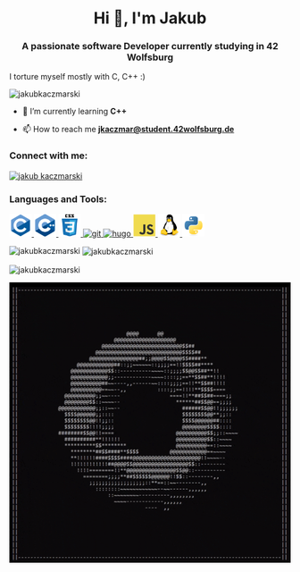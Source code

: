 <h1 align="center">Hi 👋, I'm Jakub</h1>
<h3 align="center">A passionate software Developer currently studying in 42 Wolfsburg</h3>

I torture myself mostly with C, C++ :)

<!-- [![jaeskim's 42 stats](https://badge42.herokuapp.com/api/stats/jkaczmar?darkmode=true&cursus=42cursus)](https://github.com/JaeSeoKim/badge42) -->

<p align="left"> <img src="https://komarev.com/ghpvc/?username=jakubkaczmarski&label=Profile%20views&color=0e75b6&style=flat" alt="jakubkaczmarski" /> </p>

<!-- - 🔭 I’m currently working on [](https://github.com/jakubkaczmarski/ft_transcendance) -->

- 🌱 I’m currently learning **C++**

- 📫 How to reach me **jkaczmar@student.42wolfsburg.de**

<h3 align="left">Connect with me:</h3>
<p align="left">
<a href="https://www.linkedin.com/in/jakub-kaczmarski-690081232/" target="blank"><img align="center" src="https://raw.githubusercontent.com/rahuldkjain/github-profile-readme-generator/master/src/images/icons/Social/linked-in-alt.svg" alt="jakub kaczmarski" height="30" width="40" /></a>
</p>

<h3 align="left">Languages and Tools:</h3>
<p align="left"> <a href="https://www.cprogramming.com/" target="_blank" rel="noreferrer"> <img src="https://raw.githubusercontent.com/devicons/devicon/master/icons/c/c-original.svg" alt="c" width="40" height="40"/> </a> <a href="https://www.w3schools.com/cpp/" target="_blank" rel="noreferrer"> <img src="https://raw.githubusercontent.com/devicons/devicon/master/icons/cplusplus/cplusplus-original.svg" alt="cplusplus" width="40" height="40"/> </a> <a href="https://www.w3schools.com/css/" target="_blank" rel="noreferrer"> <img src="https://raw.githubusercontent.com/devicons/devicon/master/icons/css3/css3-original-wordmark.svg" alt="css3" width="40" height="40"/> </a> <a href="https://git-scm.com/" target="_blank" rel="noreferrer"> <img src="https://www.vectorlogo.zone/logos/git-scm/git-scm-icon.svg" alt="git" width="40" height="40"/> </a> <a href="https://gohugo.io/" target="_blank" rel="noreferrer"> <img src="https://api.iconify.design/logos-hugo.svg" alt="hugo" width="40" height="40"/> </a> <a href="https://developer.mozilla.org/en-US/docs/Web/JavaScript" target="_blank" rel="noreferrer"> <img src="https://raw.githubusercontent.com/devicons/devicon/master/icons/javascript/javascript-original.svg" alt="javascript" width="40" height="40"/> </a> <a href="https://www.linux.org/" target="_blank" rel="noreferrer"> <img src="https://raw.githubusercontent.com/devicons/devicon/master/icons/linux/linux-original.svg" alt="linux" width="40" height="40"/> </a> <a href="https://www.python.org" target="_blank" rel="noreferrer"> <img src="https://raw.githubusercontent.com/devicons/devicon/master/icons/python/python-original.svg" alt="python" width="40" height="40"/> </a> </p>

<p><img align="left" src="https://github-readme-stats.vercel.app/api/top-langs?username=jakubkaczmarski&show_icons=true&locale=en&layout=compact" alt="jakubkaczmarski" /></p>

<p>&nbsp;<img align="center" src="https://github-readme-stats.vercel.app/api?username=jakubkaczmarski&show_icons=true&locale=en" alt="jakubkaczmarski" /></p>

<p><img align="center" src="https://github-readme-streak-stats.herokuapp.com/?user=jakubkaczmarski&" alt="jakubkaczmarski" /></p>

![](https://raw.githubusercontent.com/andrei811/donut-shape-console/main/image/donut.gif)
